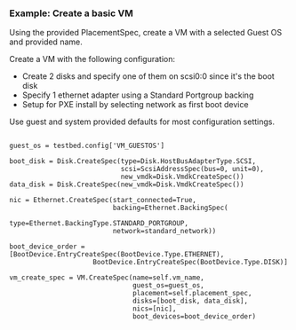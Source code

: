 ### Example: Create a basic VM
Using the provided PlacementSpec, create a VM with a selected Guest OS and provided name.

Create a VM with the following configuration:

  * Create 2 disks and specify one of them on scsi0:0 since it's the boot disk
  * Specify 1 ethernet adapter using a Standard Portgroup backing
  * Setup for PXE install by selecting network as first boot device
  
Use guest and system provided defaults for most configuration settings.
<pre>
<code>
guest_os = testbed.config['VM_GUESTOS']

boot_disk = Disk.CreateSpec(type=Disk.HostBusAdapterType.SCSI,
                            scsi=ScsiAddressSpec(bus=0, unit=0),
                            new_vmdk=Disk.VmdkCreateSpec())
data_disk = Disk.CreateSpec(new_vmdk=Disk.VmdkCreateSpec())

nic = Ethernet.CreateSpec(start_connected=True,
                          backing=Ethernet.BackingSpec(
                          type=Ethernet.BackingType.STANDARD_PORTGROUP,
                          network=standard_network))

boot_device_order = [BootDevice.EntryCreateSpec(BootDevice.Type.ETHERNET),
                     BootDevice.EntryCreateSpec(BootDevice.Type.DISK)]

vm_create_spec = VM.CreateSpec(name=self.vm_name,
                               guest_os=guest_os,
                               placement=self.placement_spec,
                               disks=[boot_disk, data_disk],
                               nics=[nic],
                               boot_devices=boot_device_order)
